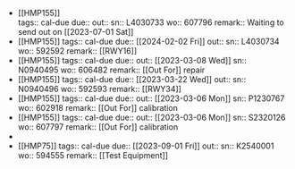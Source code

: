- [[HMP155]]  
  tags:: cal-due
  due::
  out::
  sn:: L4030733
  wo:: 607796
  remark:: Waiting to send out on [[2023-07-01 Sat]]
- [[HMP155]] 
  tags:: cal-due
  due:: [[2024-02-02 Fri]]
  out::
  sn:: L4030734
  wo:: 592592
  remark:: [[RWY16]]
- [[HMP155]] 
  tags:: cal-due
  due::
  out:: [[2023-03-08 Wed]]
  sn:: N0940495
  wo:: 606482
  remark:: [[Out For]] repair
- [[HMP155]] 
  tags:: cal-due
  due:: [[2023-03-22 Wed]]
  out::
  sn:: N0940496
  wo:: 592593
  remark:: [[RWY34]]
- [[HMP155]] 
  tags:: cal-due
  due::
  out:: [[2023-03-06 Mon]]
  sn:: P1230767
  wo:: 602918
  remark:: [[Out For]] calibration
- [[HMP155]] 
  tags:: cal-due
  due::
  out:: [[2023-03-06 Mon]]
  sn:: S2320126
  wo:: 607797
  remark:: [[Out For]] calibration
-
- [[HMP75]] 
  tags:: cal-due
  due:: [[2023-09-01 Fri]]
  out::
  sn:: K2540001
  wo:: 594555
  remark:: [[Test Equipment]]